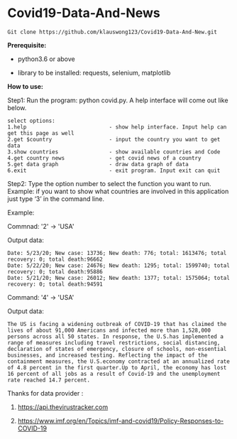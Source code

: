 # Covid19-Data-And-News

`Git clone https://github.com/klauswong123/Covid19-Data-And-New.git`


**Prerequisite:**

-	python3.6 or above

-	library to be installed:  requests, selenium, matplotlib


**How to use:**

Step1: Run the program: python covid.py. A help interface will come out like below.

```
select options:
1.help                          - show help interface. Input help can get this page as well
2.get $country                  - input the country you want to get data
3.show countries                - show available countries and Code
4.get country news              - get covid news of a country
5.get data graph                - draw data graph of data
6.exit                          - exit program. Input exit can quit
```

Step2: Type the option number to select the function you want to run. Example: if you want to show what countries are involved in this application just type ‘3’ in the command line.

Example: 

Commnad: '2' -> 'USA'

Output data:
```
Date: 5/23/20; New case: 13736; New death: 776; total: 1613476; total recovery: 0; total death:96662
Date: 5/22/20; New case: 24676; New death: 1295; total: 1599740; total recovery: 0; total death:95886
Date: 5/21/20; New case: 26012; New death: 1377; total: 1575064; total recovery: 0; total death:94591
```

Command: '4' -> 'USA'

Output data:

```
The US is facing a widening outbreak of COVID-19 that has claimed the lives of about 91,000 Americans and infected more than 1,528,000 persons across all 50 states. In response, the U.S.has implemented a range of measures including travel restrictions, social distancing, declaration of states of emergency, closure of schools, non-essential businesses, and increased testing. Reflecting the impact of the containment measures, the U.S.economy contracted at an annualized rate of 4.8 percent in the first quarter.Up to April, the economy has lost 16 percent of all jobs as a result of Covid-19 and the unemployment rate reached 14.7 percent.
```

Thanks for data provider : 

1. https://api.thevirustracker.com 

2. https://www.imf.org/en/Topics/imf-and-covid19/Policy-Responses-to-COVID-19
